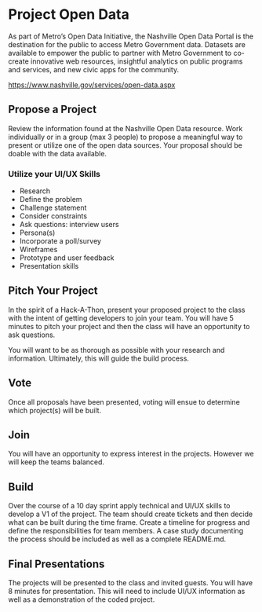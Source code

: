 # Project Open Data

As part of Metro’s Open Data Initiative, the Nashville Open Data Portal is the destination for the public to access Metro Government data. Datasets are available to empower the public to partner with Metro Government to co-create innovative web resources, insightful analytics on public programs and services, and new civic apps for the community.

https://www.nashville.gov/services/open-data.aspx

## Propose a Project
Review the information found at the Nashville Open Data resource. Work individually or in a group (max 3 people) to propose a meaningful way to present or utilize one of the open data sources. Your proposal should be doable with the data available. 

### Utilize your UI/UX Skills
* Research
* Define the problem
* Challenge statement
* Consider constraints
* Ask questions: interview users
* Persona(s)
* Incorporate a poll/survey
* Wireframes
* Prototype and user feedback
* Presentation skills

## Pitch Your Project
In the spirit of a Hack-A-Thon, present your proposed project to the class with the intent of getting developers to join your team. You will have 5 minutes to pitch your project and then the class will have an opportunity to ask questions. 

You will want to be as thorough as possible with your research and information. Ultimately, this will guide the build process.   

## Vote
Once all proposals have been presented, voting will ensue to determine which project(s) will be built. 

## Join
You will have an opportunity to express interest in the projects. However we will keep the teams balanced.

## Build
Over the course of a 10 day sprint apply technical and UI/UX skills to develop a V1 of the project. The team should create tickets and then decide what can be built during the time frame. Create a timeline for progress and define the responsibilities for team members. A case study documenting the process should be included as well as a complete README.md. 

## Final Presentations
The projects will be presented to the class and invited guests. You will have 8 minutes for presentation. This will need to include UI/UX information as well as a demonstration of the coded project.